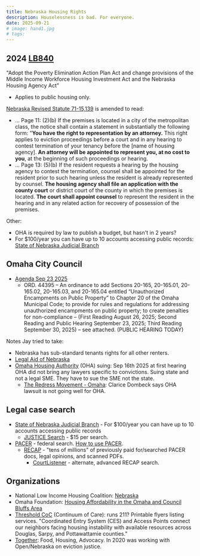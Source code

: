 ```yaml
---
title: Nebraska Housing Rights
description: Houselessness is bad. For everyone.
date: 2025-09-21
# image: hand1.jpg
# tags:
---
```


## 2024 [LB840](https://nebraskalegislature.gov/bills/view_bill.php?DocumentID=54715)

"Adopt the Poverty Elimination Action Plan Act and change provisions of the Middle
Income Workforce Housing Investment Act and the Nebraska Housing Agency Act"

* Applies to public housing only.

[Nebraska Revised Statute 71-15,139](https://nebraskalegislature.gov/laws/statutes.php?statute=71-15%2C139) is amended to read: 
* ... Page 11: (2)(b) If the premises is located in a city of the metropolitan class,
the notice shall contain a statement in substantially the following form:
"**You have the right to representation by an attorney.** This right applies
to eviction proceedings before a court and in any hearing to contest
termination of your tenancy before the [name of housing agency].
**An attorney will be appointed to represent you, at no cost to you**, at the
beginning of such proceedings or hearing.
* ... Page 13: (5)(b) If the resident requests a hearing by the housing agency to
contest the termination, counsel shall be appointed for the resident
prior to such hearing unless the resident is already represented by
counsel. **The housing agency shall file an application with the county
court** or district court of the county in which the premises is located.
**The court shall appoint counsel** to represent the resident in the hearing
and in any related action for recovery of possession of the premises.

Other:

* OHA is required by law to publish a budget, but hasn't in 2 years?
* For $100/year you can have up to 10 accounts accessing public records:
  [State of Nebraska Judicial Branch](https://nebraskajudicial.gov/e-services/case-information-eservices)

## Omaha City Council

* [Agenda Sep 23 2025](https://cityclerk.cityofomaha.org/wp-content/uploads/images/2025-09-23a.pdf)
  * ORD. 44395 – An ordinance to add Sections 20-165, 20-165.01, 20-165.02, 20-165.03,
    and 20-165.04 entitled “Unauthorized Encampments on Public Property” to Chapter 20 of
    the Omaha Municipal Code; to provide for rules and regulations for addressing
    unauthorized encampments on public property; to create penalties for non-compliance –
    (First Reading August 26, 2025; Second Reading and Public Hearing September 23,
    2025; Third Reading September 30, 2025) – see attached. (PUBLIC HEARING TODAY)

Notes Jay tried to take:

* Nebraska has sub-standard tenants rights for all other renters. 
* [Legal Aid of Nebraska](https://www.legalaidofnebraska.org/)
* [Omaha Housing Authority](https://ohauthority.org/) (OHA) suing:
  Sep 16th 2025 at first hearing OHA did not bring any lawyers specific to convictions. Suing state and not a legal SME. They have to sue the SME not the state.
  * [The Redress Movement - Omaha](https://redressmovement.org/omaha/): Clarice Dombeck says OHA lawsuit is not going well for OHA.

## Legal case search

* [State of Nebraska Judicial Branch](https://nebraskajudicial.gov/e-services/case-information-eservices) -
  For $100/year you can have up to 10 accounts accessing public records
  * [JUSTICE Search](https://www.nebraska.gov/justicecc/ccname.cgi) - $15 per search.
* [PACER](https://pacer.uscourts.gov/) - federal search.
  [How to use PACER](https://pacer.uscourts.gov/help/pacer).
  * [RECAP](https://free.law/recap) - "tens of millions" of previously paid for/searched PACER docs,
    legal opinions, and  scanned PDFs.
    * [CourtListener](https://www.courtlistener.com/recap/) - alternate, advanced RECAP search.

## Organizations

* National Low Income Housing Coalition: [Nebraska](https://nlihc.org/housing-needs-by-state/nebraska)
* Omaha Foundation: [Housing Affordability in the Omaha and Council Bluffs Area](https://omahafoundation.org/wp-content/uploads/2021/05/Housing-Affordability-Assessment-of-Needs-Priorities.pdf)
* [Threshold CoC](https://www.thresholdcoc.org/) (Continuum of Care): runs 211? Printable flyers listing
  services. "Coordinated Entry System (CES) and Access Points connect our neighbors facing housing
  instability with available resources across Douglas, Sarpy, and Pottawattamie counties."
* [Together](https://togetheromaha.org/): Food, Housing, Advocacy. In 2020 was working with Open/Nebraska on
  eviction justice.

